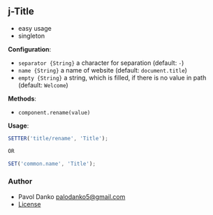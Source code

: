 ## j-Title

- easy usage
- singleton

__Configuration__:

- `separator {String}` a character for separation (default: `-`)
- `name {String}` a name of website (default: `document.title`)
- `empty {String}` a string, which is filled, if there is no value in path (default: `Welcome`)

__Methods__:

- `component.rename(value)`

__Usage__:

```javascript
SETTER('title/rename', 'Title');

OR

SET('common.name', 'Title');
````

### Author

- Pavol Danko <palodanko5@gmail.com>
- [License](https://www.totaljs.com/license/)